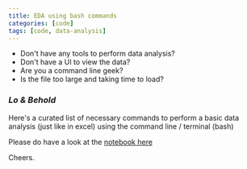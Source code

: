 ```yaml
---
title: EDA using bash commands
categories: [code]
tags: [code, data-analysis]
---
```


* Don't have any tools to perform data analysis?
* Don't have a UI to view the data?
* Are you a command line geek?
* Is the file too large and taking time to load?

### _Lo & Behold_

Here's a curated list of necessary commands to perform a basic data analysis (just like in excel) using the command line / terminal (bash)

Please do have a look at the [notebook here](https://kaizer1v.gitbook.io/eda-using-bash-commands/eda-using-bash-commands)

Cheers.